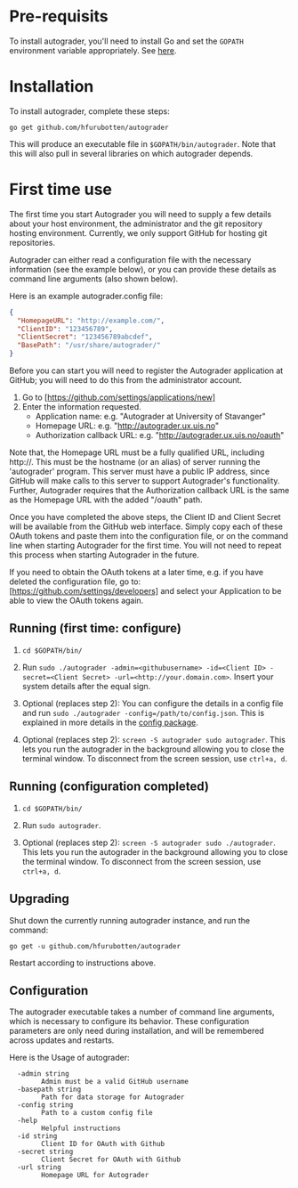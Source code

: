 # Pre-requisits #

To install autograder, you'll need to install Go and set the `GOPATH`
environment variable appropriately. See [here](http://golang.org/doc/install).

# Installation #

To install autograder, complete these steps:

    go get github.com/hfurubotten/autograder

This will produce an executable file in `$GOPATH/bin/autograder`.
Note that this will also pull in several libraries on which autograder depends.

# First time use #

The first time you start Autograder you will need to supply a few details
about your host environment, the administrator and the git repository hosting
environment. Currently, we only support GitHub for hosting git repositories.

Autograder can either read a configuration file with the necessary
information (see the example below), or you can provide these details as
command line arguments (also shown below).

Here is an example autograder.config file:

```json
{
  "HomepageURL": "http://example.com/",
  "ClientID": "123456789",
  "ClientSecret": "123456789abcdef",
  "BasePath": "/usr/share/autograder/"
}
```

Before you can start you will need to register the Autograder application
at GitHub; you will need to do this from the administrator account.

1. Go to [https://github.com/settings/applications/new]
2. Enter the information requested.
   - Application name: e.g. "Autograder at University of Stavanger"
   - Homepage URL: e.g. "http://autograder.ux.uis.no"
   - Authorization callback URL: e.g. "http://autograder.ux.uis.no/oauth"

Note that, the Homepage URL must be a fully qualified URL, including http://.
This must be the hostname (or an alias) of server running the 'autograder'
program. This server must have a public IP address, since GitHub will make calls
to this server to support Autograder's functionality. Further, Autograder
requires that the Authorization callback URL is the same as the Homepage URL
with the added "/oauth" path.

Once you have completed the above steps, the Client ID and Client Secret will be
available from the GitHub web interface. Simply copy each of these OAuth tokens
and paste them into the configuration file, or on the command line when starting
Autograder for the first time. You will not need to repeat this process
when starting Autograder in the future.

If you need to obtain the OAuth tokens at a later time, e.g. if you have deleted
the configuration file, go to: [https://github.com/settings/developers] and
select your Application to be able to view the OAuth tokens again.

## Running (first time: configure) ##

1. `cd $GOPATH/bin/`

2. Run `sudo ./autograder -admin=<githubusername> -id=<Client ID> -secret=<Client Secret> -url=<http://your.domain.com>`. Insert your system details after the equal sign.

3. Optional (replaces step 2): You can configure the details in a config file and
  run `sudo ./autograder -config=/path/to/config.json`. This is explained in
  more details in the [config package](https://github.com/hfurubotten/autograder/tree/master/config).

4. Optional (replaces step 2): `screen -S autograder sudo autograder`. This lets
  you run the autograder in the background allowing you to close the terminal
  window. To disconnect from the screen session, use `ctrl+a, d`.

## Running (configuration completed) ##

1. `cd $GOPATH/bin/`

2. Run `sudo autograder`.

3. Optional (replaces step 2): `screen -S autograder sudo ./autograder`.
   This lets you run the autograder in the background allowing you to close the
   terminal window. To disconnect from the screen session, use `ctrl+a, d`.

## Upgrading ##

Shut down the currently running autograder instance, and run the command:

    go get -u github.com/hfurubotten/autograder

Restart according to instructions above.

## Configuration ##

The autograder executable takes a number of command line arguments, which is
necessary to configure its behavior. These configuration parameters are only
need during installation, and will be remembered across updates and restarts.

Here is the Usage of autograder:

```
  -admin string
    	Admin must be a valid GitHub username
  -basepath string
    	Path for data storage for Autograder
  -config string
    	Path to a custom config file
  -help
    	Helpful instructions
  -id string
    	Client ID for OAuth with Github
  -secret string
    	Client Secret for OAuth with Github
  -url string
    	Homepage URL for Autograder
```
